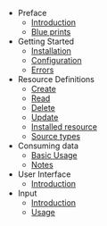 - Preface
    - [Introduction]({url}/introduction)
    - [Blue prints]({url}/blueprints)
- Getting Started
    - [Installation]({url}/installation)
    - [Configuration]({url}/configuration)
    - [Errors]({url}/errors)
- Resource Definitions
    - [Create]({url}/create_definition)
    - [Read]({url}/definitions#get)
    - [Delete]({url}/definitions#delete)
    - [Update]({url}/definitions#patch)
    - [Installed resource]({url}/installed)
    - [Source types]({url}/source_types)
- Consuming data
    - [Basic Usage]({url}/consuming_data)
    - [Notes]({url}/notes)
- User Interface
    - [Introduction]({url}/ui_introduction)
- Input
	- [Introduction]({url}/input)
	- [Usage]({url}/input_usage)
